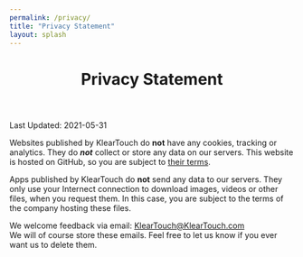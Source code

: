 ```yaml
---
permalink: /privacy/
title: "Privacy Statement"
layout: splash
---
```


<header>
  <h1 id="page-title" class="page__title" itemprop="headline">Privacy Statement</h1>
</header>

Last Updated: 2021-05-31

Websites published by KlearTouch do **not** have any cookies, tracking or analytics. They do ***not*** collect or store any data on our servers.
This website is hosted on GitHub, so you are subject to [their terms](https://docs.github.com/en/github/site-policy/github-privacy-statement).

Apps published by KlearTouch do **not** send any data to our servers.
They only use your Internect connection to download images, videos or other files, when you request them. In this case, you are subject to the terms of the company hosting these files.

We welcome feedback via email: [KlearTouch@KlearTouch.com](mailto:KlearTouch@KlearTouch.com)\
We will of course store these emails. Feel free to let us know if you ever want us to delete them.